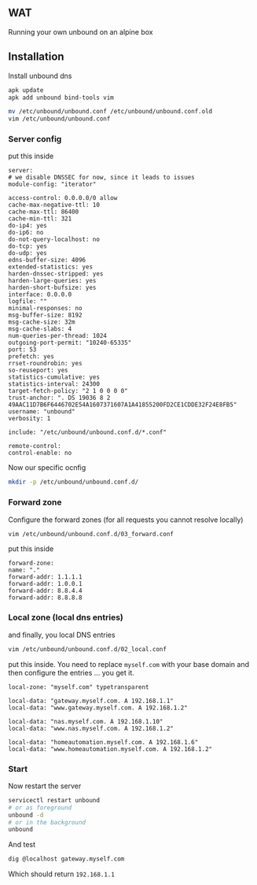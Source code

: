 ## WAT

Running your own unbound on an alpine box


## Installation

Install unbound dns
```bash
apk update
apk add unbound bind-tools vim
```

```bash
mv /etc/unbound/unbound.conf /etc/unbound/unbound.conf.old
vim /etc/unbound/unbound.conf
```

### Server config
put this inside

``` 
server:
# we disable DNSSEC for now, since it leads to issues
module-config: "iterator"

access-control: 0.0.0.0/0 allow
cache-max-negative-ttl: 10
cache-max-ttl: 86400
cache-min-ttl: 321
do-ip4: yes
do-ip6: no
do-not-query-localhost: no
do-tcp: yes
do-udp: yes
edns-buffer-size: 4096
extended-statistics: yes
harden-dnssec-stripped: yes
harden-large-queries: yes
harden-short-bufsize: yes
interface: 0.0.0.0
logfile: ""
minimal-responses: no
msg-buffer-size: 8192
msg-cache-size: 32m
msg-cache-slabs: 4
num-queries-per-thread: 1024
outgoing-port-permit: "10240-65335"
port: 53
prefetch: yes
rrset-roundrobin: yes
so-reuseport: yes
statistics-cumulative: yes
statistics-interval: 24300
target-fetch-policy: "2 1 0 0 0 0"
trust-anchor: ". DS 19036 8 2 49AAC11D7B6F6446702E54A1607371607A1A41855200FD2CE1CDDE32F24E8FB5"
username: "unbound"
verbosity: 1

include: "/etc/unbound/unbound.conf.d/*.conf"
        
remote-control:
control-enable: no
```

Now our specific ocnfig

```bash
mkdir -p /etc/unbound/unbound.conf.d/
```


### Forward zone
Configure the forward zones (for all requests you cannot resolve locally)


```bash
vim /etc/unbound/unbound.conf.d/03_forward.conf
```

put this inside

``` 
forward-zone:
name: "."
forward-addr: 1.1.1.1
forward-addr: 1.0.0.1
forward-addr: 8.8.4.4
forward-addr: 8.8.8.8
```


### Local zone (local dns entries)
and finally, you local DNS entries

```bash
vim /etc/unbound/unbound.conf.d/02_local.conf
```

put this inside. You need to replace `myself.com` with your base domain and then configure the entries ... you get it.

``` 
local-zone: "myself.com" typetransparent

local-data: "gateway.myself.com. A 192.168.1.1"
local-data: "www.gateway.myself.com. A 192.168.1.2"

local-data: "nas.myself.com. A 192.168.1.10"
local-data: "www.nas.myself.com. A 192.168.1.2"

local-data: "homeautomation.myself.com. A 192.168.1.6"
local-data: "www.homeautomation.myself.com. A 192.168.1.2"
```


### Start
Now restart the server

```bash
servicectl restart unbound
# or as foreground
unbound -d 
# or in the background
unbound
```


And test

```bash
dig @localhost gateway.myself.com
```

Which should return `192.168.1.1`
